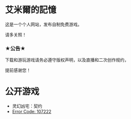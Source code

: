 # 艾米爾的記憶

这是一个个人网站，发布自制免费游戏。

请多关照！




### ★公告★

下载和游玩游戏请务必遵守版权声明，以及直播和二次创作规约，

提前感谢您！






# **公开游戏**


- 灵幻凶宅：契约
- [Error Code: 107222](https://ldjam.com/events/ludum-dare/46/error-code-107222) 

